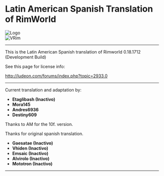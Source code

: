 # Latin American Spanish Translation of RimWorld

![Logo](https://github.com/Ludeon/RimWorld-SpanishLatin/blob/master/LangIcon.png?raw=true) <br>
![VRim](https://img.shields.io/badge/RimWorld-0.18.1712-green.svg?style=for-the-badge)

_ _ _

This is the Latin American Spanish translation of Rimworld 0.18.1712 (Development Build)

See this page for license info:

http://ludeon.com/forums/index.php?topic=2933.0

- - -

Current translation and adaptation by:
* __Etaglibash (Inactivo)__
* __Mora145__
* __Andres6936__
* __Destiny609__

Thanks to AM for the 10f. version.

Thanks for original spanish translation.

* __Gaesatae (Inactivo)__
* __Vhiden (Inactivo)__
* __Emsaic (Inactivo)__
* __Alvirolo (Inactivo)__
* __Mototron (Inactivo)__

- - -
